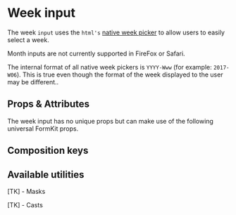 # Week input

The week `input` uses the `html's` [native week picker](https://developer.mozilla.org/en-US/docs/Web/HTML/Element/input/week) to allow users to easily
select a week.

<callout type="danger" label="Compatibility warning">
Month inputs are not currently supported in FireFox or Safari.
</callout>

<example
  name="Week input"
  file="/_content/examples/week/week"
  langs="vue">
</example>

<callout type="warning" label="Formatting">
The internal format of all native week pickers is <code>YYYY-Www</code> (for example: <code>2017-W06</code>). This is true even though the format of the week displayed to the user may be different.</code>.
</callout>

## Props & Attributes

The week input has no unique props but can make use of the following universal
FormKit props.

<reference-table input="week" :attrs="['min', 'max', 'step']">
</reference-table>

## Composition keys

<reference-table type="compositionKeys" primary="composition-key">
</reference-table>

## Available utilities

[TK] - Masks

[TK] - Casts

